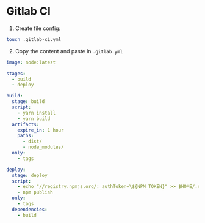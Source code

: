 # Gitlab CI

1. Create file config:

```sh
touch .gitlab-ci.yml
```

2. Copy the content and paste in `.gitlab.yml`

```yaml
image: node:latest

stages:
  - build
  - deploy

build:
  stage: build
  script:
    - yarn install
    - yarn build
  artifacts:
    expire_in: 1 hour
    paths:
      - dist/
      - node_modules/
  only:
    - tags

deploy:
  stage: deploy
  script:
    - echo "//registry.npmjs.org/:_authToken=\${NPM_TOKEN}" >> $HOME/.npmrc 2> /dev/null
    - npm publish
  only:
    - tags
  dependencies:
    - build
```
